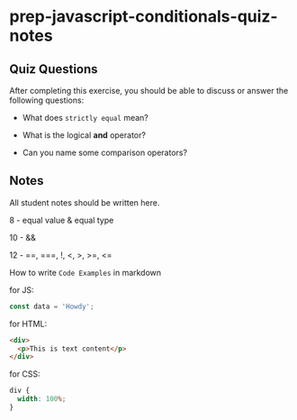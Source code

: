 # prep-javascript-conditionals-quiz-notes

## Quiz Questions

After completing this exercise, you should be able to discuss or answer the following questions:

- What does `strictly equal` mean?

- What is the logical **and** operator?

- Can you name some comparison operators?

## Notes

All student notes should be written here.

8 - equal value & equal type

10 - &&

12 - ==, ===, !, <, >, >=, <=

How to write `Code Examples` in markdown

for JS:

```javascript
const data = 'Howdy';
```

for HTML:

```html
<div>
  <p>This is text content</p>
</div>
```

for CSS:

```css
div {
  width: 100%;
}
```
